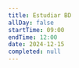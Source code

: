 ```yaml
---
title: Estudiar BD
allDay: false
startTime: 09:00
endTime: 12:00
date: 2024-12-15
completed: null
---
```

